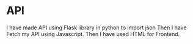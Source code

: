 # API
I have made API using Flask library in python to import json
Then I have Fetch my API using Javascript.
Then I have used HTML for Frontend.
